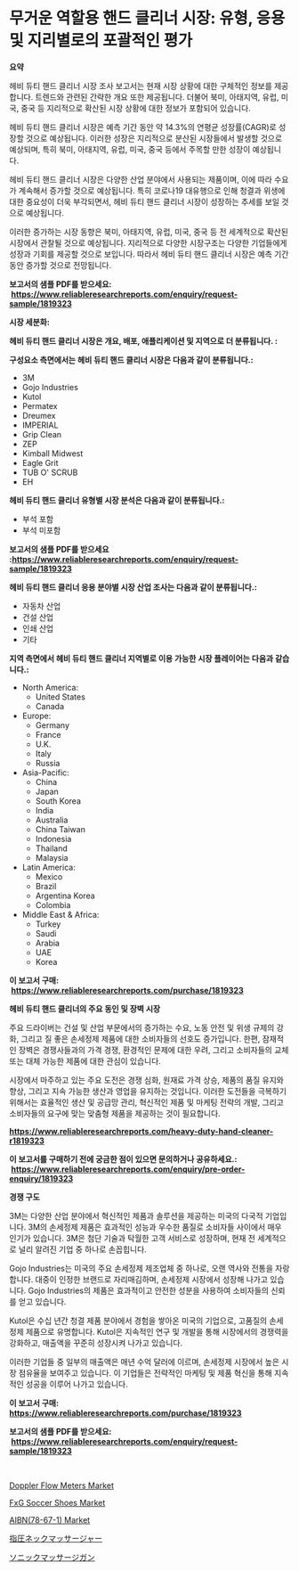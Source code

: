 <p><h1>무거운 역할용 핸드 클리너 시장: 유형, 응용 및 지리별로의 포괄적인 평가</h1></p><p><strong>요약</strong></p>
<p><p>헤비 듀티 핸드 클리너 시장 조사 보고서는 현재 시장 상황에 대한 구체적인 정보를 제공합니다. 트렌드와 관련된 간략한 개요 또한 제공됩니다. 더불어 북미, 아태지역, 유럽, 미국, 중국 등 지리적으로 확산된 시장 상황에 대한 정보가 포함되어 있습니다. </p><p>헤비 듀티 핸드 클리너 시장은 예측 기간 동안 약 14.3%의 연평균 성장률(CAGR)로 성장할 것으로 예상됩니다. 이러한 성장은 지리적으로 분산된 시장들에서 발생할 것으로 예상되며, 특히 북미, 아태지역, 유럽, 미국, 중국 등에서 주목할 만한 성장이 예상됩니다.</p><p>헤비 듀티 핸드 클리너 시장은 다양한 산업 분야에서 사용되는 제품이며, 이에 따라 수요가 계속해서 증가할 것으로 예상됩니다. 특히 코로나19 대유행으로 인해 청결과 위생에 대한 중요성이 더욱 부각되면서, 헤비 듀티 핸드 클리너 시장이 성장하는 추세를 보일 것으로 예상됩니다.</p><p>이러한 증가하는 시장 동향은 북미, 아태지역, 유럽, 미국, 중국 등 전 세계적으로 확산된 시장에서 관찰될 것으로 예상됩니다. 지리적으로 다양한 시장구조는 다양한 기업들에게 성장과 기회를 제공할 것으로 보입니다. 따라서 헤비 듀티 핸드 클리너 시장은 예측 기간 동안 증가할 것으로 전망됩니다.</p></p>
<p><strong>보고서의 샘플 PDF를 받으세요: &nbsp;<a href="https://www.reliableresearchreports.com/enquiry/request-sample/1819323">https://www.reliableresearchreports.com/enquiry/request-sample/1819323</a></strong></p>
<p><strong>시장 세분화:</strong></p>
<p><strong> 헤비 듀티 핸드 클리너 시장은 개요, 배포, 애플리케이션 및 지역으로 더 분류됩니다. :</strong></p>
<p><strong>구성요소 측면에서는 헤비 듀티 핸드 클리너 시장은 다음과 같이 분류됩니다.:</strong></p>
<p><ul><li>3M</li><li>Gojo Industries</li><li>Kutol</li><li>Permatex</li><li>Dreumex</li><li>IMPERIAL</li><li>Grip Clean</li><li>ZEP</li><li>Kimball Midwest</li><li>Eagle Grit</li><li>TUB O' SCRUB</li><li>EH</li></ul></p>
<p><strong> 헤비 듀티 핸드 클리너 유형별 시장 분석은 다음과 같이 분류됩니다.:</strong></p>
<p><ul><li>부석 포함</li><li>부석 미포함</li></ul></p>
<p><strong>보고서의 샘플 PDF를 받으세요 :<a href="https://www.reliableresearchreports.com/enquiry/request-sample/1819323">https://www.reliableresearchreports.com/enquiry/request-sample/1819323</a></strong></p>
<p><strong> 헤비 듀티 핸드 클리너 응용 분야별 시장 산업 조사는 다음과 같이 분류됩니다.:</strong></p>
<p><ul><li>자동차 산업</li><li>건설 산업</li><li>인쇄 산업</li><li>기타</li></ul></p>
<p><strong>지역 측면에서 헤비 듀티 핸드 클리너 지역별로 이용 가능한 시장 플레이어는 다음과 같습니다.:</strong></p>
<p><ul>
    <li>
        North America:
        <ul>
            <li>United States</li>
            <li>Canada</li>
        </ul>
    </li>
    <li>
        Europe:
        <ul>
            <li>Germany</li>
            <li>France</li>
            <li>U.K.</li>
            <li>Italy</li>
            <li>Russia</li>
        </ul>
    </li>
    <li>
        Asia-Pacific:
        <ul>
            <li>China</li>
            <li>Japan</li>
            <li>South Korea</li>
            <li>India</li>
            <li>Australia</li>
            <li>China Taiwan</li>
            <li>Indonesia</li>
            <li>Thailand</li>
            <li>Malaysia</li>
        </ul>
    </li>
    <li>
        Latin America:
        <ul>
            <li>Mexico</li>
            <li>Brazil</li>
            <li>Argentina Korea</li>
            <li>Colombia</li>
        </ul>
    </li>
    <li>
        Middle East & Africa:
        <ul>
            <li>Turkey</li>
            <li>Saudi</li>
            <li>Arabia</li>
            <li>UAE</li>
            <li>Korea</li>
        </ul>
    </li>
    </ul></p>
<p><strong>이 보고서 구매: &nbsp;<a href="https://www.reliableresearchreports.com/purchase/1819323">https://www.reliableresearchreports.com/purchase/1819323</a></strong></p>
<p><strong>헤비 듀티 핸드 클리너의 주요 동인 및 장벽 시장</strong></p>
<p><p>주요 드라이버는 건설 및 산업 부문에서의 증가하는 수요, 노동 안전 및 위생 규제의 강화, 그리고 질 좋은 손세정제 제품에 대한 소비자들의 선호도 증가입니다. 한편, 잠재적인 장벽은 경쟁사들과의 가격 경쟁, 환경적인 문제에 대한 우려, 그리고 소비자들의 교체 또는 대체 가능한 제품에 대한 관심이 있습니다.</p><p>시장에서 마주하고 있는 주요 도전은 경쟁 심화, 원재료 가격 상승, 제품의 품질 유지와 향상, 그리고 지속 가능한 생산과 영업을 유지하는 것입니다. 이러한 도전들을 극복하기 위해서는 효율적인 생산 및 공급망 관리, 혁신적인 제품 및 마케팅 전략의 개발, 그리고 소비자들의 요구에 맞는 맞춤형 제품을 제공하는 것이 필요합니다.</p></p>
<p><strong><a href="https://www.reliableresearchreports.com/heavy-duty-hand-cleaner-r1819323">https://www.reliableresearchreports.com/heavy-duty-hand-cleaner-r1819323</a></strong></p>
<p><strong>이 보고서를 구매하기 전에 궁금한 점이 있으면 문의하거나 공유하세요.: &nbsp;<a href="https://www.reliableresearchreports.com/enquiry/pre-order-enquiry/1819323">https://www.reliableresearchreports.com/enquiry/pre-order-enquiry/1819323</a></strong></p>
<p><strong>경쟁 구도</strong></p>
<p><p>3M는 다양한 산업 분야에서 혁신적인 제품과 솔루션을 제공하는 미국의 다국적 기업입니다. 3M의 손세정제 제품은 효과적인 성능과 우수한 품질로 소비자들 사이에서 매우 인기가 있습니다. 3M은 첨단 기술과 탁월한 고객 서비스로 성장하며, 현재 전 세계적으로 널리 알려진 기업 중 하나로 손꼽힙니다.</p><p>Gojo Industries는 미국의 주요 손세정제 제조업체 중 하나로, 오랜 역사와 전통을 자랑합니다. 대중이 인정한 브랜드로 자리매김하며, 손세정제 시장에서 성장해 나가고 있습니다. Gojo Industries의 제품은 효과적이고 안전한 성분을 사용하여 소비자들의 신뢰를 얻고 있습니다.</p><p>Kutol은 수십 년간 청결 제품 분야에서 경험을 쌓아온 미국의 기업으로, 고품질의 손세정제 제품으로 유명합니다. Kutol은 지속적인 연구 및 개발을 통해 시장에서의 경쟁력을 강화하고, 매출액을 꾸준히 성장시켜 나가고 있습니다.</p><p>이러한 기업들 중 일부의 매출액은 매년 수억 달러에 이르며, 손세정제 시장에서 높은 시장 점유율을 보여주고 있습니다. 이 기업들은 전략적인 마케팅 및 제품 혁신을 통해 지속적인 성공을 이루어 나가고 있습니다.</p></p>
<p><strong>이 보고서 구매: &nbsp; <a href="https://www.reliableresearchreports.com/purchase/1819323">https://www.reliableresearchreports.com/purchase/1819323</a></strong></p>
<p><strong>보고서의 샘플 PDF를 받으세요: &nbsp;<a href="https://www.reliableresearchreports.com/enquiry/request-sample/1819323">https://www.reliableresearchreports.com/enquiry/request-sample/1819323</a></strong><strong></strong></p>
<p>&nbsp;</p>
<p><p><a href="https://medium.com/@joshavis90/doppler-flow-meters-market-analysis-and-sze-forecasted-for-period-from-2024-to-2031-fda46ddb3fc0">Doppler Flow Meters Market</a></p><p><a href="https://www.linkedin.com/pulse/fxg-soccer-shoes-market-size-cagr-trends-2024-2030-resarch-mint-dgndf?trackingId=0l0IXeYV1BclwSjqv9ftPA%3D%3D">FxG Soccer Shoes Market</a></p><p><a href="https://www.linkedin.com/pulse/aibn78-67-1-market-goal-estimating-size-future-growth-potential-shaye?trackingId=EOjfxDL5MfaN4wN3CEF%2BcQ%3D%3D">AIBN(78-67-1) Market</a></p><p><a href="https://github.com/schmahlson/Market-Research-Report-List-1/blob/main/845791332537.md">指圧ネックマッサージャー</a></p><p><a href="https://github.com/zjkmgcs938405/Market-Research-Report-List-1/blob/main/306230132534.md">ソニックマッサージガン</a></p></p>